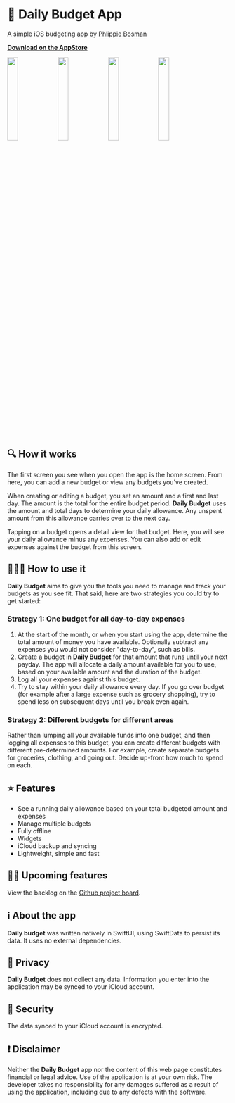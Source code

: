 # 🦜 Daily Budget App

A simple iOS budgeting app by [Phlippie Bosman](https://phlippieb.dev)

**[Download on the AppStore](https://apps.apple.com/us/app/daily-budget/id6504949539)**

<img width="22%" src="https://github.com/user-attachments/assets/85c65fe5-5e5a-4c1c-bfd3-611772d2f5b8" />
<img width="22%" src="https://github.com/user-attachments/assets/53a4565e-4d47-47cb-8ff8-66461243ba1b" />
<img width="22%" src="https://github.com/user-attachments/assets/1371a1e0-1f45-43dc-b27b-c817da9eabb9" />
<img width="22%" src="https://github.com/user-attachments/assets/551890c8-df99-4a89-baec-ab6121cb1a41" />

## 🔍 How it works

The first screen you see when you open the app is the home screen. From here, you can add a new budget or view any budgets you've created.

When creating or editing a budget, you set an amount and a first and last day. The amount is the total for the entire budget period. **Daily Budget** uses the amount and total days to determine your daily allowance. Any unspent amount from this allowance carries over to the next day.

Tapping on a budget opens a detail view for that budget. Here, you will see your daily allowance minus any expenses. You can also add or edit expenses against the budget from this screen.

## 🧘🏻‍♀️ How to use it

**Daily Budget** aims to give you the tools you need to manage and track your budgets as you see fit. That said, here are two strategies you could try to get started:

### Strategy 1: One budget for all day-to-day expenses

1. At the start of the month, or when you start using the app, determine the total amount of money you have available. Optionally subtract any expenses you would not consider "day-to-day", such as bills.
2. Create a budget in **Daily Budget** for that amount that runs until your next payday. The app will allocate a daily amount available for you to use, based on your available amount and the duration of the budget.
3. Log all your expenses against this budget.
4. Try to stay within your daily allowance every day. If you go over budget (for example after a large expense such as grocery shopping), try to spend less on subsequent days until you break even again.

### Strategy 2: Different budgets for different areas

Rather than lumping all your available funds into one budget, and then logging all expenses to this budget, you can create different budgets with different pre-determined amounts. For example, create separate budgets for groceries, clothing, and going out. Decide up-front how much to spend on each.

## ⭐ Features

- See a running daily allowance based on your total budgeted amount and expenses
- Manage multiple budgets
- Fully offline
- Widgets
- iCloud backup and syncing
- Lightweight, simple and fast

## 👷🏻 Upcoming features

View the backlog on the [Github project board](https://github.com/users/phlippieb/projects/5).

## ℹ️  About the app

**Daily budget** was written natively in SwiftUI, using SwiftData to persist its data. It uses no external dependencies.

## 🥸 Privacy

**Daily Budget** does not collect any data. Information you enter into the application may be synced to your iCloud account.

## 🥽 Security

The data synced to your iCloud account is encrypted.

## ❗ Disclaimer

Neither the **Daily Budget** app nor the content of this web page constitutes financial or legal advice. Use of the application is at your own risk. The developer takes no responsibility for any damages suffered as a result of using the application, including due to any defects with the software.
